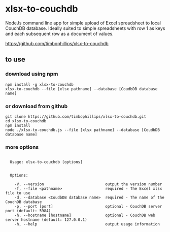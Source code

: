 # xlsx-to-couchdb
NodeJs command line app for simple upload of Excel spreadsheet to local CouchDB database. Ideally suited to simple spreadsheets with row 1 as keys and each subsequent row as a document of values.

https://github.com/timbophillips/xlsx-to-couchdb

## to use

### download using npm
```
npm install -g xlsx-to-couchdb
xlsx-to-couchdb --file [xlsx pathname] --database [CoudbDB database name]
```

### or download from github
```
git clone https://github.com/timbophillips/xlsx-to-couchdb.git
cd xlsx-to-couchdb
npm install
node ./xlsx-to-couchdb.js --file [xlsx pathname] --database [CoudbDB database name]
```

### more options
```

  Usage: xlsx-to-couchdb [options]


  Options:

    -V, --version                           output the version number
    -f, --file <pathname>                   required - The Excel xlsx file to use
    -d, --database <CoudbDB database name>  required - The name of the CouchDB database
    -p, --port [port]                       optional - CouchDB server port (default: 5984)
    -h, --hostname [hostname]               optional - CouchDB web server hostname (default: 127.0.0.1)
    -h, --help                              output usage information
```